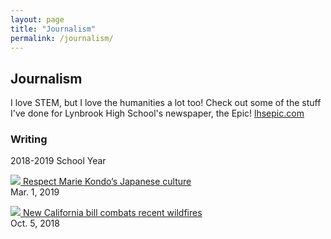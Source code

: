 ```yaml
---
layout: page
title: "Journalism"
permalink: /journalism/
---
```

<style>
	.entry{
		width:500px;
	}
</style>
<h2>Journalism</h2>
I love STEM, but I love the humanities a lot too! Check out some of the stuff I've done for Lynbrook High School's newspaper, the Epic!
<a href="lhsepic.com">lhsepic.com</a>

<h3>Writing</h3>

2018-2019 School Year

<p class="entry"><a href="https://lhsepic.com/4723/opinion/4723/"><img src="https://lhsepic.com/wp-content/uploads/2019/03/mariekondo-maybe.jpg">
Respect Marie Kondo’s Japanese culture</a><br />
Mar. 1, 2019</p>

<p class="entry"><a href="https://lhsepic.com/4512/news/governor-newsom-establishes-goals-for-the-new-year/>Governor Newsom establishes goals for the new year</a><br />
Feb. 1, 2019</p>

<p class="entry"><a href="https://lhsepic.com/3650/news/1_nw_firebillkaylinl/"><img src="https://lhsepic.com/wp-content/uploads/2018/10/firebill-houses.gif">
New California bill combats recent wildfires</a><br />
Oct. 5, 2018</p>